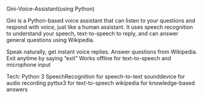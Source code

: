 Gini-Voice-Assistant(using Python)

Gini is a Python-based voice assistant that can listen to your questions and respond with voice, just like a human assistant.
It uses speech recognition to understand your speech, text-to-speech to reply, and can answer general questions using Wikipedia.

Speak naturally, get instant voice replies.
Answer questions from Wikipedia.
Exit anytime by saying “exit” 
Works offline for text-to-speech and microphone input

Tech:
Python 3
SpeechRecognition for speech-to-text
sounddevice for audio recording
pyttsx3 for text-to-speech
wikipedia for knowledge-based answers
